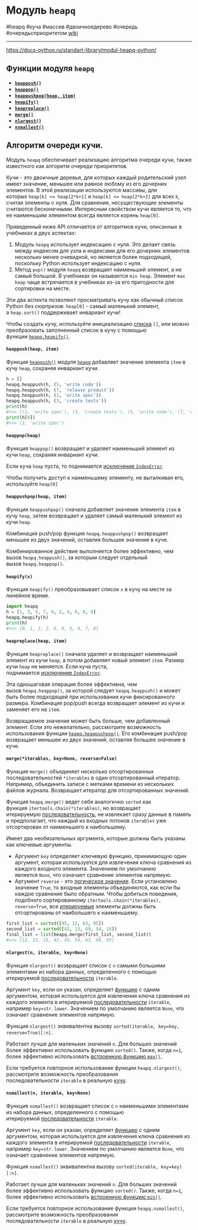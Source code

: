 # Модуль `heapq`
#heapq #куча #массив #двоичноедерево #очередь #очередьсприоритетом  [wiki](https://ru.wikipedia.org/wiki/Очередь_с_приоритетом_(программирование))
***

<https://docs-python.ru/standart-library/modul-heapq-python/>

## Функции модуля `heapq`

- **[`heappush()`](#heappush(heap,%20item))**
- **[`heappop()`](#`heappop(heap)`)**
- **[`heappushpop(heap, item)`](#`heappushpop(heap,%20item)`)**
- **[`heapify()`](#`heapify(x)`)**
- **[`heapreplace()`](#`heapreplace(heap,%20item)`)**
- **[`merge()`](#`merge(*iterables,%20key=None,%20reverse=False)`)**
- **[`nlargest()`](#`nlargest(n,%20iterable,%20key=None)`)**
- **[`nsmallest()`](#`nsmallest(n,%20iterable,%20key=None)`)**

## Алгоритм очереди кучи.

Модуль `heapq` обеспечивает реализацию алгоритма очереди кучи, также известного как алгоритм очереди приоритетов.

Кучи - это двоичные деревья, для которых каждый родительский узел имеет значение, меньшее или равное любому из его дочерних элементов. В этой реализации используются массивы, для которых `heap[k] <= heap[2*k+1]` и `heap[k] <= heap[2*k+2]` для всех `k`, считая элементы с нуля. Для сравнения, несуществующие элементы считаются бесконечными. Интересным свойством кучи является то, что ее наименьшим элементом всегда является корень `heap[0]`.

Приведенный ниже API отличается от алгоритмов кучи, описанных в учебниках в двух аспектах:

1.  Модуль `heapq` использует индексацию с нуля. Это делает связь между индексом для узла и индексами для его дочерних элементов несколько менее очевидной, но является более подходящей, поскольку Python использует индексацию с нуля.
2.  Метод `pop()` модуля `heapq` возвращает наименьший элемент, а не самый большой. В учебниках он называется `min heap`. Элемент `max heap` чаще встречается в учебниках из-за его пригодности для сортировки на месте.

Эти два аспекта позволяют просматривать кучу как обычный список Python без сюрпризов: `heap[0]` - самый маленький элемент, а `heap.sort()` поддерживает инвариант кучи!

Чтобы создать кучу, используйте инициализацию [списка](https://docs-python.ru/tutorial/osnovnye-vstroennye-tipy-python/tip-dannyh-list-spisok/ "Список list в Python.") `[]`, или можно преобразовать заполненный список в кучу с помощью функции [`heapq.heapify()`](https://docs-python.ru/standart-library/modul-heapq-python/funktsija-heapify-modulja-heapq/ "Функция heapify() модуля heapq в Python.").

#### `heappush(heap, item)`
Функция [`heappush()`](https://docs-python.ru/standart-library/modul-heapq-python/funktsija-heappush-modulja-heapq/ "Функция heappush() модуля heapq в Python.") модуля [`heapq`](https://docs-python.ru/standart-library/modul-heapq-python/ "Модуль heapq, кучи в Python.") добавляет значение элемента `item` в кучу `heap`, сохраняя инвариант кучи.
```python
h = []
heapq.heappush(h, (5, 'write code'))
heapq.heappush(h, (7, 'release product'))
heapq.heappush(h, (1, 'write spec'))
heapq.heappush(h, (3, 'create tests'))
print(h)
#>>> [(1, 'write spec'), (3, 'create tests'), (5, 'write code'), (7, 'release product')]
print(h[0])
#>>> (1, 'write spec')
```


#### `heappop(heap)`
Функция `heappop()` возвращает и удаляет наименьший элемент из кучи `heap`, сохраняя инвариант кучи.

Если куча `heap` пуста, то поднимается [исключение `IndexError`](https://docs-python.ru/tutorial/vstroennye-iskljuchenija-interpretator-python/vstroennye-iskljuchenija/ "Исключения наследуемые от Exception в Python.").

Чтобы получить доступ к наименьшему элементу, не выталкивая его, используйте `heap[0]`


#### `heappushpop(heap, item)`
Функция `heappushpop()` сначала добавляет значение элемента `item` в кучу `heap`, затем возвращает и удаляет самый маленький элемент из кучи `heap`.

Комбинация push/pop функция `heapq.heappushpop()` возвращает меньшее из двух значений, оставляя большее значение в куче.

Комбинированное действие выполняется более эффективно, чем вызов `heapq.heappush()`, за которым следует отдельный вызов `heapq.heappop()`.


#### `heapify(x)`
Функция `heapify()` преобразовывает список `x` в кучу на месте за линейное время.
```python
import heapq
h = [1, 3, 5, 7, 9, 2, 4, 6, 8, 0]
heapq.heapify(h)
print(h)
#>>> [0, 1, 3, 2, 6, 9, 5, 4, 7, 8]
```


#### `heapreplace(heap, item)`
Функция `heapreplace()` сначала удаляет и возвращает наименьший элемент из кучи `heap`, а потом добавляет новый элемент `item`. Размер кучи `heap` не меняется. Если куча пуста, поднимается [исключение `IndexError`](https://docs-python.ru/tutorial/vstroennye-iskljuchenija-interpretator-python/vstroennye-iskljuchenija/ "Исключения наследуемые от Exception в Python.").

Эта одношаговая операция более эффективна, чем вызов `heapq.heappop()`, за которой следует `heapq.heappush()` и может быть более подходящей при использовании кучи фиксированного размера. Комбинация pop/push всегда возвращает элемент из кучи и заменяет его на `item`.

Возвращаемое значение может быть больше, чем добавленный элемент. Если это нежелательно, рассмотрите возможность использования функции [`heapq.heappushpop()`](https://docs-python.ru/standart-library/modul-heapq-python/funktsija-heappushpop-modulja-heapq/ "Функция heappushpop() модуля heapq в Python."). Его комбинация push/pop возвращает меньшее из двух значений, оставляя большее значение в куче.


#### `merge(*iterables, key=None, reverse=False)`
Функция `merge()` объединяет несколько отсортированных последовательностей `*iterables` в один отсортированный итератор. Например, объединить записи с метками времени из нескольких файлов журнала. Возвращает итератор для отсортированных значений.

Функция `heapq.merge()` ведет себя аналогично `sorted` как функция `itertools.chain(*iterables)`, но возвращает итерируемую [последовательность](https://docs-python.ru/tutorial/osnovnye-vstroennye-tipy-python/tipy-posledovatelnostej/ "Типы последовательностей в Python."), не извлекает сразу данные в память и предполагает, что каждый из входных потоков `iterables` уже отсортирован от наименьшего к наибольшему.

Имеет два необязательных аргумента, которые должны быть указаны как ключевые аргументы.

-   Аргумент `key` определяет ключевую функцию, принимающую один аргумент, которая используется для извлечения ключа сравнения из каждого входного элемента. Значением по умолчанию является `None`, что означает сравнение элементов напрямую.
-   Аргумент `reverse` - это [логическое значение](https://docs-python.ru/tutorial/osnovnye-vstroennye-tipy-python/bool-logicheskij-tip-dannyh/ "Логический тип данных bool в Python."). Если установлено значение `True`, то входные элементы объединяются, как если бы каждое сравнение было обратным. Чтобы добиться поведения, подобного сортированному `itertools.chain(*iterables), reverse=True`, все [итерируемые](https://docs-python.ru/tutorial/osnovnye-vstroennye-tipy-python/tip-dannyh-iterator-iterator/ "Итератор Iterator, протокол итератора в Python.") элементы должны быть отсортированы от наибольшего к наименьшему.
```python
first_list = sorted([45, 12, 63, 95])
second_list = sorted([42, 13, 69, 54, 15])
final_list = list(heapq.merge(first_list, second_list))
#>>> [12, 13, 15, 42, 45, 54, 63, 69, 95]
```


#### `nlargest(n, iterable, key=None)`
Функция `nlargest()` возвращает список с `n` самыми большими элементами из набора данных, определенного с помощью итерируемой [последовательности](https://docs-python.ru/tutorial/osnovnye-vstroennye-tipy-python/tipy-posledovatelnostej/ "Типы последовательностей в Python.") `iterable`.

Аргумент `key`, если он указан, определяет [функцию](https://docs-python.ru/tutorial/opredelenie-funktsij-python/ "Функции в Python, определение функций.") с одним аргументом, которая используется для извлечения ключа сравнения из каждого элемента в итерируемой [последовательности](https://docs-python.ru/tutorial/osnovnye-vstroennye-tipy-python/tipy-posledovatelnostej/ "Типы последовательностей в Python.") `iterable`, например `key=str.lower`. Значением по умолчанию является `None`, что означает сравнение элементов напрямую.

Функция `nlargest()` эквивалентна вызову `sorted(iterable, key=key, reverse=True)[:n]`.

Работает лучше для маленьких значений `n`. Для больших значений более эффективно использовать функцию `sorted()`. Также, когда `n=1`, более эффективно использовать [встроенную функцию `max()`](https://docs-python.ru/tutorial/vstroennye-funktsii-interpretatora-python/funktsija-max/ "Функция max() в Python, максимальное значение элемента.").

Если требуется повторное использование функции `heapq.nlargest()`, рассмотрите возможность преобразования последовательности `iterable` в реальную [кучу](https://docs-python.ru/standart-library/modul-heapq-python/ "Модуль heapq, кучи в Python.").


#### `nsmallest(n, iterable, key=None)`
Функция `nsmallest()` возвращает список с `n` наименьшими элементами из набора данных, определенного с помощью итерируемой [последовательности](https://docs-python.ru/tutorial/osnovnye-vstroennye-tipy-python/tipy-posledovatelnostej/ "Типы последовательностей в Python.") `iterable`.

Аргумент `key`, если он указан, определяет [функцию](https://docs-python.ru/tutorial/opredelenie-funktsij-python/ "Функции в Python, определение функций.") с одним аргументом, которая используется для извлечения ключа сравнения из каждого элемента в итерируемой [последовательности](https://docs-python.ru/tutorial/osnovnye-vstroennye-tipy-python/tipy-posledovatelnostej/ "Типы последовательностей в Python.") `iterable`, например `key=str.lower`. Значением по умолчанию является `None`, что означает сравнение элементов напрямую.

Функция `nsmallest()` эквивалентна вызову `sorted(iterable, key=key)[:n]`.

Работает лучше для маленьких значений `n`. Для больших значений более эффективно использовать функцию `sorted()`. Также, когда `n=1`, более эффективно использовать [встроенную функцию `min()`](https://docs-python.ru/tutorial/vstroennye-funktsii-interpretatora-python/funktsija-min/ "Функция min() в Python, минимальное значение элемента.").

Если требуется повторное использование функции `heapq.nsmallest()`, рассмотрите возможность преобразования последовательности `iterable` в реальную [кучу](https://docs-python.ru/standart-library/modul-heapq-python/ "Модуль heapq, кучи в Python.").


